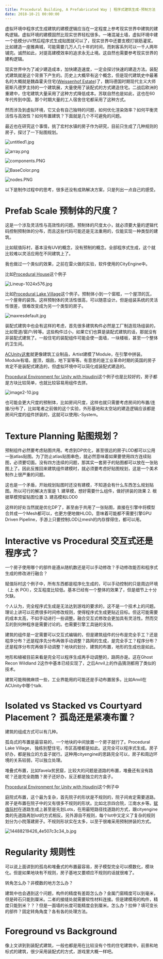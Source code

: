 ```yaml
---
title: Procedural Building, A Prefabricated Way | 程序式建筑生成-预制方法
date: 2018-10-21 00:00:00
---
```


虚拟环境中程序式生成建筑的建模逻辑应当在一定程度上参考现实世界中建筑的建构逻辑。虚拟环境的建模固然比现实世界轻松很多。一堵混凝土墙，虚拟环境中建一个低模分UV然后程序式生成贴图就可以了，现实世界中还要支模打钢筋灌浆。比如建造一座雅典城，可能需要几万人几十年的时间，而刺客系列可以一千人两年铺完。诚然如此，对提高建模效率的追求永无止境。这自然也需要参考现实世界的建构逻辑。

现实世界中为了减少建造成本，加快建造速度，一定会探讨快速的建造方法。装配式建筑就是这个背景下产生的。历史上大概早有这个概念，但是现代建筑史中最著名的大概就是魏森霍夫住宅([Weissenhof Estate](https://en.wikipedia.org/wiki/Weissenhof_Estate))了，魏玛德国时期现代主义大师密斯凡德罗主持的一个建筑展，大量使用了装配式的方式建造住宅。二战后欧洲的重建中，住宅建筑大量采用了这种方式降低成本。苏联自然也是如此，这也在60年代传到中国，那个时期大量的工人宿舍住宅都采用了这种方式。

然而涉及到虚拟环境，它又会有自己独特的问题，如何优化渲染效率？如何平衡灵活性与高效性？如何布置建筑？下面就是几个不可避免的问题。

最近也在研究这个事情，挑了宏村水镇的房子作为研究，目前只生成了几种规则的房子，探讨了一下贴图规划。

![untitled1.jpg](/images/untitled1.jpg)

![array.png](/images/array.jpg)

![components.PNG](/images/components.jpg)

![BaseColor.png](/images/BaseColor.jpg)

![nodes.PNG](/images/nodes.jpg)

以下是制作过程中的思考，很多还没有成熟解决方案，只是列出一点自己的感受。

# Prefab Scale 预制体的尺度？

这是一个涉及灵活性与高效性的问题。预制体的尺度太小，就必须要大量的逻辑代码控制预制体的分布，而且这些代码可能还是无法重用的，仅能实现一种类型的建筑。

比如赋值际村，基本没有UV的概念，没有预制的概念。全部程序式生成，这个就比较难以灵活应用在不同建筑上了。

我也做过一个类似的效果，之前在雷火做的实验，软件使用的CityEngine中。

比如[Procedural House](https://80.lv/articles/procedural-house-production/)这个例子

![Lineup-1024x576.jpg](/images/Lineup-1024x576.jpg)

比如[Procedural Lake Village](https://www.anastasiaopara.com/lakevillage)这个例子。预制体小到一个窗框，一个屋顶的瓦，一个屋脊的装饰。这样预制体的灵活性很高，可以随意设计。但是组装系统的灵活性很差，很难改变成为另一个类型的房子。

![maxresdefault.jpg](/images/maxresdefault.jpg)

装配式建筑中也会有这样的考虑，首先很多建筑构件必然是工厂制造现场组装的，比如管道/窗户/砖等。这些构件过小，如果它们也算是装配式建筑的话，那就没有非装配式建筑了。一般住宅的装配组件可能会使一面墙，一块楼板，甚至一个整体的卫生间。

[ACUnity这套](http://ma-yidong.com/2016/09/05/assassincreed-unity-london/)就更像建筑工业制品，Artist建模了Module，在引擎中拼装。Module有墙，屋顶，烟囱，地下室等等。有意思的是工业革命时期的英国的房子肯定不是装配式建造的，但虚拟环境中可以简化成装配式建造的。

[Procedural Environment for Unity with Houdini](https://80.lv/articles/procedural-environment-for-unity-with-houdini/)这个例子也是比较好的，房子都是方块比较简单，也就比较容易用组件去拼。

![image2-10.jpg](/images/image2-10.jpg)

也可能会更大尺度的预制体，比如房间尺度，这样也就只需要考虑房间的布置/连接/分布了，比如笔者之前做的这个实验，外形基地和太空站的建造逻辑应该都是房间尺度的组件拼装的，这就可以使用L-System。

# Texture Planning 贴图规划？

预制组件必然要考虑贴图共用。考虑到DP优化，甚至很远的房子LOD都可以公用一张atlas贴图。为了防止atlas贴图串色，就必然意味着如果要使用四方连续贴图，必须要切面。没有四方连续的问题，那其实一套房子的贴图都可以放在一张贴图上了。因此反推回来建筑组件建模时，就必须要考虑好贴图规划，这是一个美术制作上很严重的问题。

这也是一个矛盾，开始规划贴图时还没有建模，不知道会有什么东西怎么规划贴图。所以可行的解决方案是 1. 建草模，想好需要什么组件，做好拼装的效果 2. 根据草模预留贴图位置 3. 建高模和LOD0

这样的好处当然就是优化DP了，甚至由于共用了一张贴图，直接在引擎中将模型合并成一个Mesh都可以，也更方便地做HLOD。意味着可能都不需要引擎GPU Driven Pipeline，手游上只要控制LOD让mesh的内存撑得住，都可以用。

# Interactive vs Procedural 交互式还是程序式？

一个房子使用哪个的部件是遵从随机数还是可以手动修改？手动修改能否和程序式生成的修改进行融合？

赋值际村这个例子中，所有东西都是程序化生成的，可以手动控制的只是周边环境（上 水 POI），交互程度比较低。基本已经有一个整体的效果了，但是细节上十分欠缺。

个人认为，完全程序式生成是无法达到游戏的要求的，这不是一个技术上的问题。理论上讲可以花费很多时间修改规则，使得程序式生成更贴近目标。但这可能需要的成本太高，不如手动进行一些调整。融合交互式修改会更加具有灵活性。然而交互的到何种程序是需要讨论的。也需要引擎工具链的支持。

建筑的组件是一定需要可以交互式编辑的，但是建筑组件的分布是完全手工？还是程序分布？还是程序先分布再做手动调整？路网的生成，是完全手工？程序分布？还是程序分布完再做手动调整？地块的划分，建筑的布置，地形的生成也是如此。

地形和植被目前来看是完全可以程序生成再手动调整的，路网亦是。这在Ghost Recon Wildland 2这作中基本已经实现了，之后Anvil上的作品猜测都用了类似的技术。

建筑可能稍微麻烦一些，工业界能用的可能还是手动布置居多。比如Anvil在ACUnity中哪个talk.

# Isolated vs Stacked vs Courtyard Placement？ 孤岛还是紧凑布置？

建筑的组成方式可以有几种。

孤岛式的布置是最容易的，一个地块的中间放置一个房子就行了。Procedural Lake Village， 独栋别墅住宅，市区高楼都是如此。这完全可以程序式生成。房子好办，都是独立的方盒子就行。这种用cityengine的思路完全可以，房子和周边环境的关系较弱，可以独立处理。

堆叠式布置，比如favela贫民窟，比较大的问题是道路的布置，堆叠还有没有路呢？还是完全跑酷？房子还好办，反正都是独立的方盒子。

[Procedural Environment for Unity with Houdini](https://80.lv/articles/procedural-environment-for-unity-with-houdini/)这个例子中

庭院式布置，这个最为复杂，首先院子的形状是不规则的，院子间肯定需要道路。房子是布置在院子中的又有很多不规则的形状。比如北京四合院，江南水乡等。[赋值际村](https://v.youku.com/v_show/id_XNzI2MDMzMjk2.html)在道路生成上甚至是先划Lots，在用最短路径找道路的方式，跟cityengine类的先道路再划lot的方式相反。另外源自不规则，每个lot中又定义了复杂的规则划分为小院落建房子。不规则形状实在太多，以至于很难采用预制拼装的方式。

![14488219426_4e507c3c34_b.jpg](/images/14488219426_4e507c3c34_b.jpg)

# Regularity 规则性

可以说上面讲到的孤岛和堆叠式的布置最容易，房子模型完全可以模数化，模块化。但是如果地块有不规则，房子基地又要顺应不规则的话就很难了。

转角怎么办？非模数的地方怎么办？

建筑中也会遇到这个问题，构件的精度有差距怎么办？金属门窗精度可以到毫米，但是砖石只能到厘米。二者的接缝处就需要软性材料连接。但是建模用的构件，精度只能到米？？？但是一面墙的长度可能精度会到厘米。怎么办？拉伸？填可变长的部件？固定转角角度？各有各的处理方法。

# Foreground vs Background

像上文讲到到装配式建筑，一般也都是用在比较没有个性的住宅建筑中，前景和地标式的建筑，很少采用装配式的方式，游戏里大概一样吧。
